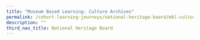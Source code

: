 ```yaml
---
title: "Museum Based Learning: Culture Archives"
permalink: /cohort-learning-journeys/national-heritage-board/mbl-culture-archives/
description: ""
third_nav_title: National Heritage Board
---
```

